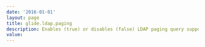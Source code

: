 ```yaml
---
date: '2016-01-01'
layout: page
title: glide.ldap.paging
description: Enables (true) or disables (false) LDAP paging query support. LDAP paging is a more efficient LDAP querying method for environments with more than 1000 users.
value:  
---
```

